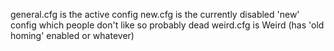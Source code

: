 general.cfg is the active config
new.cfg is the currently disabled 'new' config which people don't like so probably dead
weird.cfg is Weird (has 'old homing' enabled or whatever)